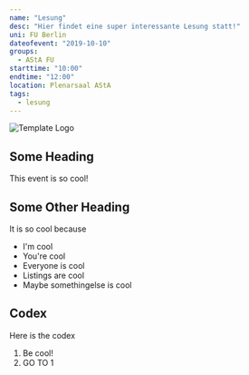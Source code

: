 ```yaml
---
name: "Lesung"
desc: "Hier findet eine super interessante Lesung statt!"
uni: FU Berlin
dateofevent: "2019-10-10"
groups:
  - AStA FU
starttime: "10:00"
endtime: "12:00"
location: Plenarsaal AStA
tags:
  - lesung
---
```


![Template Logo](https://asta.tu-berlin.de/sites/default/files/asta-logo_0.png)

## Some Heading
This event is so cool!

## Some Other Heading

It is so cool because
- I'm cool
- You're cool
- Everyone is cool
- Listings are cool
- Maybe somethingelse is cool

## Codex

Here is the codex
1. Be cool!
2. GO TO 1